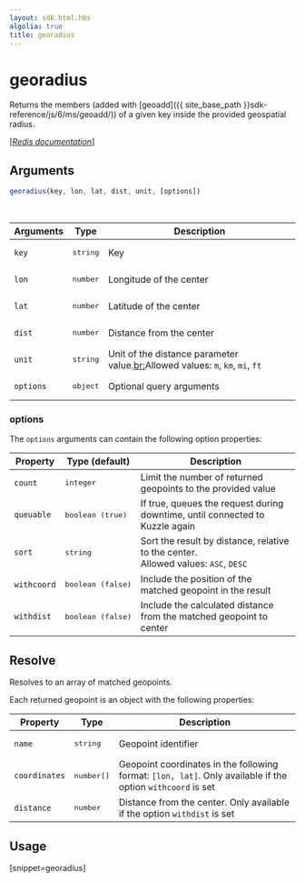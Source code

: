 ```yaml
---
layout: sdk.html.hbs
algolia: true
title: georadius
---
```


# georadius


Returns the members (added with [geoadd]({{ site_base_path }}sdk-reference/js/6/ms/geoadd/)) of a given key inside the provided geospatial radius.

[[_Redis documentation_]](https://redis.io/commands/georadius)

## Arguments

```js
georadius(key, lon, lat, dist, unit, [options])

```

<br/>

| Arguments    | Type    | Description |
|--------------|---------|-------------|
| `key` | <pre>string</pre> | Key |
| `lon` | <pre>number</pre> | Longitude of the center |
| `lat` | <pre>number</pre> | Latitude of the center  |
| `dist` | <pre>number</pre> | Distance from the center |
| `unit` | <pre>string</pre> | Unit of the distance parameter value.<br:>Allowed values: `m`, `km`, `mi`, `ft` |
| ``options`` | <pre>object</pre> | Optional query arguments |

### options

The `options` arguments can contain the following option properties:

| Property   | Type (default)   | Description                       |
| ---------- | ------- | --------------------------------- |
| `count` | <pre>integer</pre> | Limit the number of returned geopoints to the provided value |
| `queuable` | <pre>boolean (true)</pre> | If true, queues the request during downtime, until connected to Kuzzle again |
| `sort` | <pre>string</pre> | Sort the result by distance, relative to the center.<br/>Allowed values: `ASC`, `DESC` |
| `withcoord` | <pre>boolean (false)</pre> | Include the position of the matched geopoint in the result |
| `withdist` | <pre>boolean (false)</pre> | Include the calculated distance from the matched geopoint to center |

## Resolve

Resolves to an array of matched geopoints.

Each returned geopoint is an object with the following properties:

| Property   | Type   | Description                       |
| ---------- | ------- | --------------------------------- |
| `name` | <pre>string</pre> | Geopoint identifier |
| `coordinates` | <pre>number[]</pre> | Geopoint coordinates in the following format: `[lon, lat]`. Only available if the option `withcoord` is set |
| `distance` | <pre>number</pre> | Distance from the center. Only available if the option `withdist` is set |

## Usage

[snippet=georadius]
